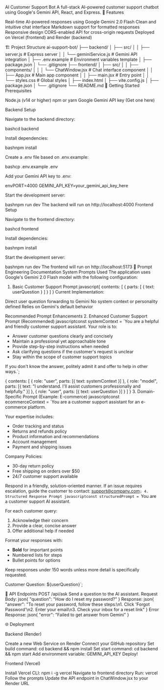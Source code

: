 AI Customer Support Bot
A full-stack AI-powered customer support chatbot using Google's Gemini API, React, and Express.
🌟 Features

Real-time AI-powered responses using Google Gemini 2.0 Flash
Clean and intuitive chat interface
Markdown support for formatted responses
Responsive design
CORS-enabled API for cross-origin requests
Deployed on Vercel (frontend) and Render (backend)

🏗️ Project Structure
ai-support-bot/
├── backend/
│   ├── src/
│   │   ├── server.js          # Express server
│   │   └── geminiService.js   # Gemini API integration
│   ├── .env.example           # Environment variables template
│   ├── package.json
│   └── .gitignore
├── frontend/
│   ├── src/
│   │   ├── components/
│   │   │   └── ChatWindow.jsx # Chat interface component
│   │   ├── App.jsx            # Main app component
│   │   ├── main.jsx           # Entry point
│   │   └── styles.css         # Global styles
│   ├── index.html
│   ├── vite.config.js
│   ├── package.json
│   └── .gitignore
└── README.md
🚀 Getting Started
Prerequisites

Node.js (v14 or higher)
npm or yarn
Google Gemini API key (Get one here)

Backend Setup

Navigate to the backend directory:

bashcd backend

Install dependencies:

bashnpm install

Create a .env file based on .env.example:

bashcp .env.example .env

Add your Gemini API key to .env:

envPORT=4000
GEMINI_API_KEY=your_gemini_api_key_here

Start the development server:

bashnpm run dev
The backend will run on http://localhost:4000
Frontend Setup

Navigate to the frontend directory:

bashcd frontend

Install dependencies:

bashnpm install

Start the development server:

bashnpm run dev
The frontend will run on http://localhost:5173
📝 Prompt Engineering Documentation
System Prompts Used
The application uses Google's Gemini 2.0 Flash model with the following configuration:
1. Basic Customer Support Prompt
javascript{
  contents: [
    {
      parts: [
        {
          text: userQuestion
        }
      ]
    }
  ]
}
Current Implementation:

Direct user question forwarding to Gemini
No system context or personality defined
Relies on Gemini's default behavior

Recommended Prompt Enhancements
2. Enhanced Customer Support Prompt (Recommended)
javascriptconst systemContext = `You are a helpful and friendly customer support assistant. 
Your role is to:
- Answer customer questions clearly and concisely
- Maintain a professional yet approachable tone
- Provide step-by-step instructions when needed
- Ask clarifying questions if the customer's request is unclear
- Stay within the scope of customer support topics

If you don't know the answer, politely admit it and offer to help in other ways.`;

{
  contents: [
    {
      role: "user",
      parts: [{ text: systemContext }]
    },
    {
      role: "model",
      parts: [{ text: "I understand. I'll assist customers professionally and helpfully." }]
    },
    {
      role: "user",
      parts: [{ text: userQuestion }]
    }
  ]
}
3. Domain-Specific Prompt (Example: E-commerce)
javascriptconst ecommerceContext = `You are a customer support assistant for an e-commerce platform.

Your expertise includes:
- Order tracking and status
- Returns and refunds policy
- Product information and recommendations
- Account management
- Payment and shipping issues

Company Policies:
- 30-day return policy
- Free shipping on orders over $50
- 24/7 customer support available

Respond in a friendly, solution-oriented manner. If an issue requires escalation, 
guide the customer to contact: support@company.com`;
4. Structured Response Prompt
javascriptconst structuredPrompt = `You are a customer support AI assistant.

For each customer query:
1. Acknowledge their concern
2. Provide a clear, concise answer
3. Offer additional help if needed

Format your responses with:
- **Bold** for important points
- Numbered lists for steps
- Bullet points for options

Keep responses under 150 words unless more detail is specifically requested.

Customer Question: ${userQuestion}`;

🔧 API Endpoints
POST /api/ask
Send a question to the AI assistant.
Request Body:
        json{
          "question": "How do I reset my password?"
        }
        Response:
        json{
          "answer": "To reset your password, follow these steps:\n1. Click 'Forgot Password'\n2. Enter your email\n3. Check your inbox for a reset link"
        }
Error Response:
        json{
          "error": "Failed to get answer from Gemini"
        }

🌐 Deployment


Backend (Render)

Create a new Web Service on Render
Connect your GitHub repository
Set build command: cd backend && npm install
Set start command: cd backend && npm start
Add environment variable: GEMINI_API_KEY
Deploy!

Frontend (Vercel)

Install Vercel CLI: npm i -g vercel
Navigate to frontend directory
Run: vercel
Follow the prompts
Update the API endpoint in ChatWindow.jsx to your Render URL

